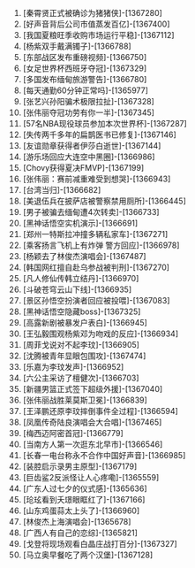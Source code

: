 
1. [秦霄贤正式被确诊为猪猪侠]-[1367280]
1. [好声音背后公司市值蒸发百亿]-[1367400]
1. [我国夏粮旺季收购市场运行平稳]-[1367112]
1. [杨紫双手戴满镯子]-[1366788]
1. [东部战区发布重磅视频]-[1366750]
1. [女足世界杯西班牙夺冠]-[1367329]
1. [多国发布缅甸旅游警告]-[1366780]
1. [每天通勤60分钟正常吗]-[1365977]
1. [张艺兴孙阳骗术极限拉扯]-[1367328]
1. [张伟丽夺冠功劳有你一半]-[1367345]
1. [57名NBA现役球员参加本次世界杯]-[1367287]
1. [失传两千多年的扁鹊医书已修复]-[1367146]
1. [友谊勋章获得者伊莎白逝世]-[1367144]
1. [游乐场回应大连空中黑圈]-[1366986]
1. [Chovy获得夏决FMVP]-[1367199]
1. [张伟丽：赛前减重难受到想哭]-[1366943]
1. [台湾当归]-[1366682]
1. [美退伍兵在披萨店被警察禁用厕所]-[1366445]
1. [男子被骗去缅甸遭4次转卖]-[1366733]
1. [黑神话悟空实机演示]-[1366691]
1. [郑州一特斯拉冲撞多辆私家车]-[1367271]
1. [乘客扬言飞机上有炸弹 警方回应]-[1366978]
1. [杨颖去了林俊杰演唱会]-[1367487]
1. [韩国网红擅自赴乌参战被判刑]-[1367270]
1. [凡人修仙传韩立结丹]-[1366970]
1. [斗破苍穹云山下线]-[1366935]
1. [景区孙悟空扮演者回应被投喂]-[1367083]
1. [黑神话悟空隐藏boss]-[1367325]
1. [高露新剧被暴发户表白]-[1366945]
1. [王弘毅围观杨紫邓为吻戏的反应]-[1366934]
1. [周菲戈说对不起李玟]-[1366905]
1. [沈腾被青年显眼包围攻]-[1367474]
1. [乐嘉为李玟发声]-[1366952]
1. [六公主采访了檀健次]-[1366703]
1. [新疆男篮正式签下超级外援]-[1367040]
1. [张伟丽战胜莱莫斯卫冕]-[1366839]
1. [王泽鹏还原李玟摔倒事件全过程]-[1366594]
1. [凤凰传奇陆良演唱会大合唱]-[1367465]
1. [梅西迈阿密首冠]-[1366779]
1. [当南方人第一次逛东北早市]-[1366546]
1. [长春一电台称永不合作中国好声音]-[1366985]
1. [装腔启示录男主原型]-[1367179]
1. [巨齿鲨2反派怪让人心疼嘞]-[1365559]
1. [广东人过七夕的仪式感]-[1365636]
1. [玱玹看到夭璟眼眶红了]-[1367166]
1. [山东鸡蛋蒜太上头了]-[1366960]
1. [林俊杰上海演唱会]-[1365678]
1. [广西人有自己的恋综]-[1365821]
1. [戈登将现场观看白晶庄战打百分]-[1367327]
1. [马立奥早餐吃了两个汉堡]-[1367128]